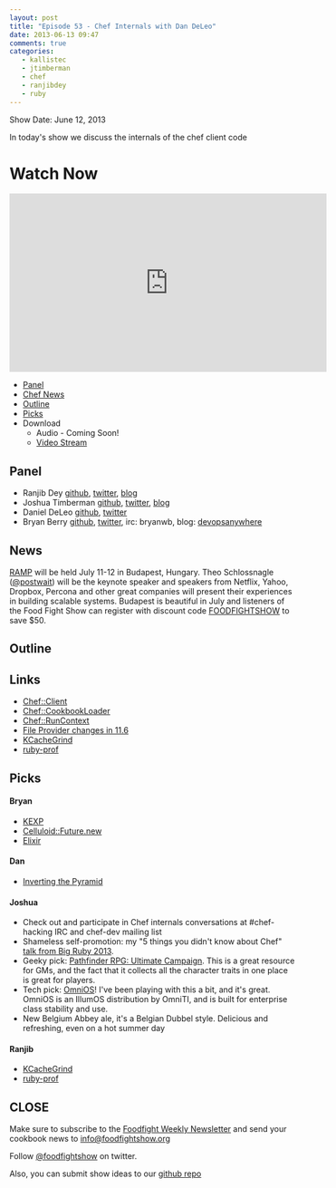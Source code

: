 ```yaml
---
layout: post
title: "Episode 53 - Chef Internals with Dan DeLeo"
date: 2013-06-13 09:47
comments: true
categories: 
   - kallistec
   - jtimberman
   - chef
   - ranjibdey
   - ruby
---
```


Show Date: June 12, 2013

In today's show we discuss the internals of the chef client code

# Watch Now

<iframe width="560" height="315" src="http://www.youtube.com/embed/1ulVUl_O47g" frameborder="0" allowfullscreen></iframe>

* [Panel](http://foodfightshow.org/2013/05/netflix-oss.html#panel)
* [Chef News](http://foodfightshow.org/2013/06/episode-53-chef-internals-with-dan-deleo.html#news)
* [Outline](http://foodfightshow.org/2013/06/episode-53-chef-internals-with-dan-deleo.html#outline)
* [Picks](http://foodfightshow.org/2013/06/episode-53-chef-internals-with-dan-deleo.html#picks)
* Download
  * Audio - Coming Soon!
  * [Video Stream](http://www.youtube.com/watch?v=1ulVUl_O47g)

Panel<a name="panel"></a>
-----

* Ranjib Dey [github](https://github.com/ranjib), [twitter](https://twitter.com/ranjibdey), [blog](http://ranjib.posterous.com/)
* Joshua Timberman [github](http://github.com/jtimberman), [twitter](https://twitter.com/jtimberman), [blog](http://jtimberman.housepub.org/)
* Daniel DeLeo [github](https://github.com/danielsdeleo), [twitter](http://twitter.com/kallistec)
* Bryan Berry [github](http://github.com/bryanwb), [twitter](http://twitter.com/bryanwb), irc: bryanwb, blog: [devopsanywhere](http://devopsanywhere.blogspot.com)

<!-- more -->

News<a name="news"></a>
----

[RAMP](http://rampconf.com/) will be held July 11-12 in Budapest, Hungary.  Theo Schlossnagle ([@postwait](http://twitter.com/postwait)) will be the keynote speaker and speakers from Netflix, Yahoo, Dropbox, Percona and other great companies will present their experiences in building scalable systems.  Budapest is beautiful in July and listeners of the Food Fight Show can register with discount code [FOODFIGHTSHOW](http://rampconf.eventbrite.com/?discount=FOODFIGHTSHOW) to save $50.

Outline<a name="outline"></a>
-------

Links
-----
* [Chef::Client](https://github.com/opscode/chef/blob/master/lib/chef/client.rb)
* [Chef::CookbookLoader](https://github.com/opscode/chef/blob/master/lib/chef/cookbook_loader.rb)
* [Chef::RunContext](https://github.com/opscode/chef/blob/master/lib/chef/run_context.rb)
* [File Provider changes in 11.6](http://lists.opscode.com/sympa/arc/chef/2013-06/msg00093.html)
* [KCacheGrind](http://kcachegrind.sourceforge.net/html/Home.html)
* [ruby-prof](https://github.com/rdp/ruby-prof)


Picks<a name="picks"></a>
-----

#### Bryan  

* [KEXP](http://kexp.org)
* [Celluloid::Future.new](https://github.com/celluloid/celluloid/wiki/futures)
* [Elixir](http://elixir-lang.org)

#### Dan

* [Inverting the Pyramid](http://www.amazon.com/Inverting-Pyramid-History-Football-Tactics/dp/1409102041)

#### Joshua

* Check out and participate in Chef internals conversations at
  \#chef-hacking IRC and chef-dev mailing list
* Shameless self-promotion: my "5 things you didn't know about Chef"
  [talk from Big Ruby 2013](http://confreaks.com/videos/2301-bigruby2013-5-things-you-didn-t-know-about-chef).
* Geeky pick:
[Pathfinder RPG: Ultimate Campaign](http://paizo.com/products/btpy8x64/).
This is a great resource for GMs, and the fact that it collects all
the character traits in one place is great for players.
* Tech pick: [OmniOS](http://omnios.omniti.com)! I've been playing
with this a bit, and it's great. OmniOS is an IllumOS distribution
by OmniTI, and is built for enterprise class stability and use.
* New Belgium Abbey ale, it's a Belgian Dubbel style. Delicious and
refreshing, even on a hot summer day

#### Ranjib

* [KCacheGrind](http://kcachegrind.sourceforge.net/html/Home.html)
* [ruby-prof](https://github.com/rdp/ruby-prof)



CLOSE
-----

Make sure to subscribe to the [Foodfight Weekly Newsletter](http://bit.ly/ffsmail) and send your cookbook
news to info@foodfightshow.org

Follow [@foodfightshow](http://twitter.com/foodfightshow) on twitter.

Also, you can submit show ideas to our [github repo](https://github.com/foodfight/showz)
